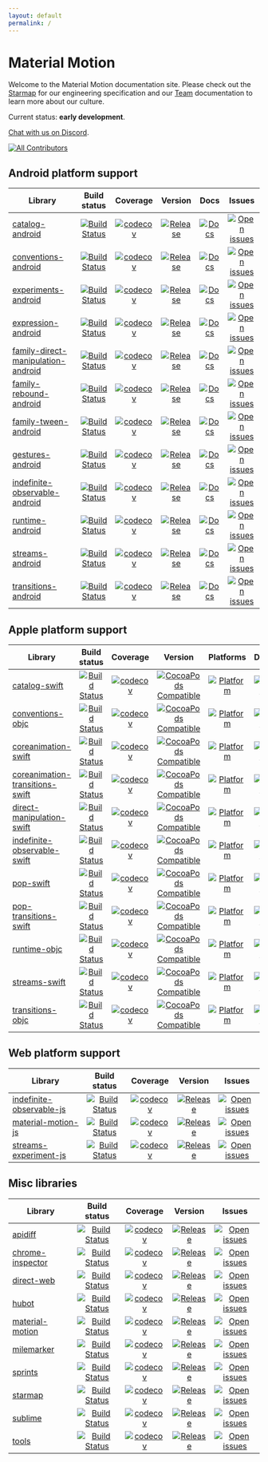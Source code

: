 ```yaml
---
layout: default
permalink: /
---
```


# Material Motion

Welcome to the Material Motion documentation site. Please check out the [Starmap](starmap/) for our engineering specification and our [Team](team/) documentation to learn more about our culture.

Current status: **early development**.

[Chat with us on Discord](https://discord.gg/ZJyGXza).

[![All Contributors](https://img.shields.io/badge/all_contributors-0-orange.svg?style=flat-square)](#contributors)

## Android platform support

| Library | Build status | Coverage | Version | Docs | Issues |
|---------|:------------:|:--------:|:-------:|:----:|:------:|
| [catalog-android](https://github.com/material-motion/catalog-android/) | [![Build Status](https://img.shields.io/travis/material-motion/catalog-android/develop.svg)](https://travis-ci.org/material-motion/catalog-android/) | [![codecov](https://img.shields.io/codecov/c/github/material-motion/catalog-android/develop.svg)](https://codecov.io/gh/material-motion/catalog-android/) | [![Release](https://img.shields.io/github/release/material-motion/catalog-android.svg)](https://github.com/material-motion/catalog-android/releases/latest/) | [![Docs](https://img.shields.io/badge/jitpack-docs-green.svg)]() | [![Open issues](https://img.shields.io/github/issues/material-motion/catalog-android.svg)](https://github.com/material-motion/catalog-android/issues/) |
| [conventions-android](https://github.com/material-motion/conventions-android/) | [![Build Status](https://img.shields.io/travis/material-motion/conventions-android/develop.svg)](https://travis-ci.org/material-motion/conventions-android/) | [![codecov](https://img.shields.io/codecov/c/github/material-motion/conventions-android/develop.svg)](https://codecov.io/gh/material-motion/conventions-android/) | [![Release](https://img.shields.io/github/release/material-motion/conventions-android.svg)](https://github.com/material-motion/conventions-android/releases/latest/) | [![Docs](https://img.shields.io/badge/jitpack-docs-green.svg)](null) | [![Open issues](https://img.shields.io/github/issues/material-motion/conventions-android.svg)](https://github.com/material-motion/conventions-android/issues/) |
| [experiments-android](https://github.com/material-motion/experiments-android/) | [![Build Status](https://img.shields.io/travis/material-motion/experiments-android/develop.svg)](https://travis-ci.org/material-motion/experiments-android/) | [![codecov](https://img.shields.io/codecov/c/github/material-motion/experiments-android/develop.svg)](https://codecov.io/gh/material-motion/experiments-android/) | [![Release](https://img.shields.io/github/release/material-motion/experiments-android.svg)](https://github.com/material-motion/experiments-android/releases/latest/) | [![Docs](https://img.shields.io/badge/jitpack-docs-green.svg)]() | [![Open issues](https://img.shields.io/github/issues/material-motion/experiments-android.svg)](https://github.com/material-motion/experiments-android/issues/) |
| [expression-android](https://github.com/material-motion/expression-android/) | [![Build Status](https://img.shields.io/travis/material-motion/expression-android/develop.svg)](https://travis-ci.org/material-motion/expression-android/) | [![codecov](https://img.shields.io/codecov/c/github/material-motion/expression-android/develop.svg)](https://codecov.io/gh/material-motion/expression-android/) | [![Release](https://img.shields.io/github/release/material-motion/expression-android.svg)](https://github.com/material-motion/expression-android/releases/latest/) | [![Docs](https://img.shields.io/badge/jitpack-docs-green.svg)](null) | [![Open issues](https://img.shields.io/github/issues/material-motion/expression-android.svg)](https://github.com/material-motion/expression-android/issues/) |
| [family-direct-manipulation-android](https://github.com/material-motion/family-direct-manipulation-android/) | [![Build Status](https://img.shields.io/travis/material-motion/family-direct-manipulation-android/develop.svg)](https://travis-ci.org/material-motion/family-direct-manipulation-android/) | [![codecov](https://img.shields.io/codecov/c/github/material-motion/family-direct-manipulation-android/develop.svg)](https://codecov.io/gh/material-motion/family-direct-manipulation-android/) | [![Release](https://img.shields.io/github/release/material-motion/family-direct-manipulation-android.svg)](https://github.com/material-motion/family-direct-manipulation-android/releases/latest/) | [![Docs](https://img.shields.io/badge/jitpack-docs-green.svg)]() | [![Open issues](https://img.shields.io/github/issues/material-motion/family-direct-manipulation-android.svg)](https://github.com/material-motion/family-direct-manipulation-android/issues/) |
| [family-rebound-android](https://github.com/material-motion/family-rebound-android/) | [![Build Status](https://img.shields.io/travis/material-motion/family-rebound-android/develop.svg)](https://travis-ci.org/material-motion/family-rebound-android/) | [![codecov](https://img.shields.io/codecov/c/github/material-motion/family-rebound-android/develop.svg)](https://codecov.io/gh/material-motion/family-rebound-android/) | [![Release](https://img.shields.io/github/release/material-motion/family-rebound-android.svg)](https://github.com/material-motion/family-rebound-android/releases/latest/) | [![Docs](https://img.shields.io/badge/jitpack-docs-green.svg)]() | [![Open issues](https://img.shields.io/github/issues/material-motion/family-rebound-android.svg)](https://github.com/material-motion/family-rebound-android/issues/) |
| [family-tween-android](https://github.com/material-motion/family-tween-android/) | [![Build Status](https://img.shields.io/travis/material-motion/family-tween-android/develop.svg)](https://travis-ci.org/material-motion/family-tween-android/) | [![codecov](https://img.shields.io/codecov/c/github/material-motion/family-tween-android/develop.svg)](https://codecov.io/gh/material-motion/family-tween-android/) | [![Release](https://img.shields.io/github/release/material-motion/family-tween-android.svg)](https://github.com/material-motion/family-tween-android/releases/latest/) | [![Docs](https://img.shields.io/badge/jitpack-docs-green.svg)]() | [![Open issues](https://img.shields.io/github/issues/material-motion/family-tween-android.svg)](https://github.com/material-motion/family-tween-android/issues/) |
| [gestures-android](https://github.com/material-motion/gestures-android/) | [![Build Status](https://img.shields.io/travis/material-motion/gestures-android/develop.svg)](https://travis-ci.org/material-motion/gestures-android/) | [![codecov](https://img.shields.io/codecov/c/github/material-motion/gestures-android/develop.svg)](https://codecov.io/gh/material-motion/gestures-android/) | [![Release](https://img.shields.io/github/release/material-motion/gestures-android.svg)](https://github.com/material-motion/gestures-android/releases/latest/) | [![Docs](https://img.shields.io/badge/jitpack-docs-green.svg)]() | [![Open issues](https://img.shields.io/github/issues/material-motion/gestures-android.svg)](https://github.com/material-motion/gestures-android/issues/) |
| [indefinite-observable-android](https://github.com/material-motion/indefinite-observable-android/) | [![Build Status](https://img.shields.io/travis/material-motion/indefinite-observable-android/develop.svg)](https://travis-ci.org/material-motion/indefinite-observable-android/) | [![codecov](https://img.shields.io/codecov/c/github/material-motion/indefinite-observable-android/develop.svg)](https://codecov.io/gh/material-motion/indefinite-observable-android/) | [![Release](https://img.shields.io/github/release/material-motion/indefinite-observable-android.svg)](https://github.com/material-motion/indefinite-observable-android/releases/latest/) | [![Docs](https://img.shields.io/badge/jitpack-docs-green.svg)]() | [![Open issues](https://img.shields.io/github/issues/material-motion/indefinite-observable-android.svg)](https://github.com/material-motion/indefinite-observable-android/issues/) |
| [runtime-android](https://github.com/material-motion/runtime-android/) | [![Build Status](https://img.shields.io/travis/material-motion/runtime-android/develop.svg)](https://travis-ci.org/material-motion/runtime-android/) | [![codecov](https://img.shields.io/codecov/c/github/material-motion/runtime-android/develop.svg)](https://codecov.io/gh/material-motion/runtime-android/) | [![Release](https://img.shields.io/github/release/material-motion/runtime-android.svg)](https://github.com/material-motion/runtime-android/releases/latest/) | [![Docs](https://img.shields.io/badge/jitpack-docs-green.svg)](https://jitpack.io/com/github/material-motion/runtime-android/5.0.0/javadoc/) | [![Open issues](https://img.shields.io/github/issues/material-motion/runtime-android.svg)](https://github.com/material-motion/runtime-android/issues/) |
| [streams-android](https://github.com/material-motion/streams-android/) | [![Build Status](https://img.shields.io/travis/material-motion/streams-android/develop.svg)](https://travis-ci.org/material-motion/streams-android/) | [![codecov](https://img.shields.io/codecov/c/github/material-motion/streams-android/develop.svg)](https://codecov.io/gh/material-motion/streams-android/) | [![Release](https://img.shields.io/github/release/material-motion/streams-android.svg)](https://github.com/material-motion/streams-android/releases/latest/) | [![Docs](https://img.shields.io/badge/jitpack-docs-green.svg)]() | [![Open issues](https://img.shields.io/github/issues/material-motion/streams-android.svg)](https://github.com/material-motion/streams-android/issues/) |
| [transitions-android](https://github.com/material-motion/transitions-android/) | [![Build Status](https://img.shields.io/travis/material-motion/transitions-android/develop.svg)](https://travis-ci.org/material-motion/transitions-android/) | [![codecov](https://img.shields.io/codecov/c/github/material-motion/transitions-android/develop.svg)](https://codecov.io/gh/material-motion/transitions-android/) | [![Release](https://img.shields.io/github/release/material-motion/transitions-android.svg)](https://github.com/material-motion/transitions-android/releases/latest/) | [![Docs](https://img.shields.io/badge/jitpack-docs-green.svg)]() | [![Open issues](https://img.shields.io/github/issues/material-motion/transitions-android.svg)](https://github.com/material-motion/transitions-android/issues/) |

## Apple platform support

| Library | Build status | Coverage | Version | Platforms | Docs | Issues |
|---------|:------------:|:--------:|:-------:|:---------:|:----:|:------:|
| [catalog-swift](https://github.com/material-motion/catalog-swift) | [![Build Status](https://img.shields.io/travis/material-motion/catalog-swift/develop.svg)](https://travis-ci.org/material-motion/catalog-swift/) | [![codecov](https://img.shields.io/codecov/c/github/material-motion/catalog-swift/develop.svg)](https://codecov.io/gh/material-motion/catalog-swift/) | [![CocoaPods Compatible](https://img.shields.io/cocoapods/v/.svg)](https://cocoapods.org/pods//) | [![Platform](https://img.shields.io/cocoapods/p/.svg)](http://cocoadocs.org/docsets/) | [![Docs](https://img.shields.io/cocoapods/metrics/doc-percent/.svg)]() | [![Open issues](https://img.shields.io/github/issues/material-motion/catalog-swift.svg)](https://github.com/material-motion/catalog-swift/issues/) |
| [conventions-objc](https://github.com/material-motion/conventions-objc) | [![Build Status](https://img.shields.io/travis/material-motion/conventions-objc/develop.svg)](https://travis-ci.org/material-motion/conventions-objc/) | [![codecov](https://img.shields.io/codecov/c/github/material-motion/conventions-objc/develop.svg)](https://codecov.io/gh/material-motion/conventions-objc/) | [![CocoaPods Compatible](https://img.shields.io/cocoapods/v/.svg)](https://cocoapods.org/pods//) | [![Platform](https://img.shields.io/cocoapods/p/.svg)](http://cocoadocs.org/docsets/) | [![Docs](https://img.shields.io/cocoapods/metrics/doc-percent/.svg)]() | [![Open issues](https://img.shields.io/github/issues/material-motion/conventions-objc.svg)](https://github.com/material-motion/conventions-objc/issues/) |
| [coreanimation-swift](https://github.com/material-motion/coreanimation-swift) | [![Build Status](https://img.shields.io/travis/material-motion/coreanimation-swift/develop.svg)](https://travis-ci.org/material-motion/coreanimation-swift/) | [![codecov](https://img.shields.io/codecov/c/github/material-motion/coreanimation-swift/develop.svg)](https://codecov.io/gh/material-motion/coreanimation-swift/) | [![CocoaPods Compatible](https://img.shields.io/cocoapods/v/MaterialMotionCoreAnimation.svg)](https://cocoapods.org/pods/MaterialMotionCoreAnimation/) | [![Platform](https://img.shields.io/cocoapods/p/MaterialMotionCoreAnimation.svg)](http://cocoadocs.org/docsets/MaterialMotionCoreAnimation) | [![Docs](https://img.shields.io/cocoapods/metrics/doc-percent/MaterialMotionCoreAnimation.svg)](http://cocoadocs.org/docsets/MaterialMotionCoreAnimation/) | [![Open issues](https://img.shields.io/github/issues/material-motion/coreanimation-swift.svg)](https://github.com/material-motion/coreanimation-swift/issues/) |
| [coreanimation-transitions-swift](https://github.com/material-motion/coreanimation-transitions-swift) | [![Build Status](https://img.shields.io/travis/material-motion/coreanimation-transitions-swift/develop.svg)](https://travis-ci.org/material-motion/coreanimation-transitions-swift/) | [![codecov](https://img.shields.io/codecov/c/github/material-motion/coreanimation-transitions-swift/develop.svg)](https://codecov.io/gh/material-motion/coreanimation-transitions-swift/) | [![CocoaPods Compatible](https://img.shields.io/cocoapods/v/MaterialMotionCoreAnimationTransitions.svg)](https://cocoapods.org/pods/MaterialMotionCoreAnimationTransitions/) | [![Platform](https://img.shields.io/cocoapods/p/MaterialMotionCoreAnimationTransitions.svg)](http://cocoadocs.org/docsets/MaterialMotionCoreAnimationTransitions) | [![Docs](https://img.shields.io/cocoapods/metrics/doc-percent/MaterialMotionCoreAnimationTransitions.svg)](http://cocoadocs.org/docsets/MaterialMotionCoreAnimationTransitions/) | [![Open issues](https://img.shields.io/github/issues/material-motion/coreanimation-transitions-swift.svg)](https://github.com/material-motion/coreanimation-transitions-swift/issues/) |
| [direct-manipulation-swift](https://github.com/material-motion/direct-manipulation-swift) | [![Build Status](https://img.shields.io/travis/material-motion/direct-manipulation-swift/develop.svg)](https://travis-ci.org/material-motion/direct-manipulation-swift/) | [![codecov](https://img.shields.io/codecov/c/github/material-motion/direct-manipulation-swift/develop.svg)](https://codecov.io/gh/material-motion/direct-manipulation-swift/) | [![CocoaPods Compatible](https://img.shields.io/cocoapods/v/MaterialMotionDirectManipulation.svg)](https://cocoapods.org/pods/MaterialMotionDirectManipulation/) | [![Platform](https://img.shields.io/cocoapods/p/MaterialMotionDirectManipulation.svg)](http://cocoadocs.org/docsets/MaterialMotionDirectManipulation) | [![Docs](https://img.shields.io/cocoapods/metrics/doc-percent/MaterialMotionDirectManipulation.svg)](http://cocoadocs.org/docsets/MaterialMotionDirectManipulation/) | [![Open issues](https://img.shields.io/github/issues/material-motion/direct-manipulation-swift.svg)](https://github.com/material-motion/direct-manipulation-swift/issues/) |
| [indefinite-observable-swift](https://github.com/material-motion/indefinite-observable-swift) | [![Build Status](https://img.shields.io/travis/material-motion/indefinite-observable-swift/develop.svg)](https://travis-ci.org/material-motion/indefinite-observable-swift/) | [![codecov](https://img.shields.io/codecov/c/github/material-motion/indefinite-observable-swift/develop.svg)](https://codecov.io/gh/material-motion/indefinite-observable-swift/) | [![CocoaPods Compatible](https://img.shields.io/cocoapods/v/IndefiniteObservable.svg)](https://cocoapods.org/pods/IndefiniteObservable/) | [![Platform](https://img.shields.io/cocoapods/p/IndefiniteObservable.svg)](http://cocoadocs.org/docsets/IndefiniteObservable) | [![Docs](https://img.shields.io/cocoapods/metrics/doc-percent/IndefiniteObservable.svg)](http://cocoadocs.org/docsets/IndefiniteObservable/) | [![Open issues](https://img.shields.io/github/issues/material-motion/indefinite-observable-swift.svg)](https://github.com/material-motion/indefinite-observable-swift/issues/) |
| [pop-swift](https://github.com/material-motion/pop-swift) | [![Build Status](https://img.shields.io/travis/material-motion/pop-swift/develop.svg)](https://travis-ci.org/material-motion/pop-swift/) | [![codecov](https://img.shields.io/codecov/c/github/material-motion/pop-swift/develop.svg)](https://codecov.io/gh/material-motion/pop-swift/) | [![CocoaPods Compatible](https://img.shields.io/cocoapods/v/MaterialMotionPopFamily.svg)](https://cocoapods.org/pods/MaterialMotionPopFamily/) | [![Platform](https://img.shields.io/cocoapods/p/MaterialMotionPopFamily.svg)](http://cocoadocs.org/docsets/MaterialMotionPopFamily) | [![Docs](https://img.shields.io/cocoapods/metrics/doc-percent/MaterialMotionPopFamily.svg)](http://cocoadocs.org/docsets/MaterialMotionPopFamily) | [![Open issues](https://img.shields.io/github/issues/material-motion/pop-swift.svg)](https://github.com/material-motion/pop-swift/issues/) |
| [pop-transitions-swift](https://github.com/material-motion/pop-transitions-swift) | [![Build Status](https://img.shields.io/travis/material-motion/pop-transitions-swift/develop.svg)](https://travis-ci.org/material-motion/pop-transitions-swift/) | [![codecov](https://img.shields.io/codecov/c/github/material-motion/pop-transitions-swift/develop.svg)](https://codecov.io/gh/material-motion/pop-transitions-swift/) | [![CocoaPods Compatible](https://img.shields.io/cocoapods/v/MaterialMotionPopTransitions.svg)](https://cocoapods.org/pods/MaterialMotionPopTransitions/) | [![Platform](https://img.shields.io/cocoapods/p/MaterialMotionPopTransitions.svg)](http://cocoadocs.org/docsets/MaterialMotionPopTransitions) | [![Docs](https://img.shields.io/cocoapods/metrics/doc-percent/MaterialMotionPopTransitions.svg)](http://cocoadocs.org/docsets/MaterialMotionPopTransitions/) | [![Open issues](https://img.shields.io/github/issues/material-motion/pop-transitions-swift.svg)](https://github.com/material-motion/pop-transitions-swift/issues/) |
| [runtime-objc](https://github.com/material-motion/runtime-objc) | [![Build Status](https://img.shields.io/travis/material-motion/runtime-objc/develop.svg)](https://travis-ci.org/material-motion/runtime-objc/) | [![codecov](https://img.shields.io/codecov/c/github/material-motion/runtime-objc/develop.svg)](https://codecov.io/gh/material-motion/runtime-objc/) | [![CocoaPods Compatible](https://img.shields.io/cocoapods/v/MaterialMotionRuntime.svg)](https://cocoapods.org/pods/MaterialMotionRuntime/) | [![Platform](https://img.shields.io/cocoapods/p/MaterialMotionRuntime.svg)](http://cocoadocs.org/docsets/MaterialMotionRuntime) | [![Docs](https://img.shields.io/cocoapods/metrics/doc-percent/MaterialMotionRuntime.svg)](http://cocoadocs.org/docsets/MaterialMotionRuntime/) | [![Open issues](https://img.shields.io/github/issues/material-motion/runtime-objc.svg)](https://github.com/material-motion/runtime-objc/issues/) |
| [streams-swift](https://github.com/material-motion/streams-swift) | [![Build Status](https://img.shields.io/travis/material-motion/streams-swift/develop.svg)](https://travis-ci.org/material-motion/streams-swift/) | [![codecov](https://img.shields.io/codecov/c/github/material-motion/streams-swift/develop.svg)](https://codecov.io/gh/material-motion/streams-swift/) | [![CocoaPods Compatible](https://img.shields.io/cocoapods/v/.svg)](https://cocoapods.org/pods//) | [![Platform](https://img.shields.io/cocoapods/p/.svg)](http://cocoadocs.org/docsets/) | [![Docs](https://img.shields.io/cocoapods/metrics/doc-percent/.svg)]() | [![Open issues](https://img.shields.io/github/issues/material-motion/streams-swift.svg)](https://github.com/material-motion/streams-swift/issues/) |
| [transitions-objc](https://github.com/material-motion/transitions-objc) | [![Build Status](https://img.shields.io/travis/material-motion/transitions-objc/develop.svg)](https://travis-ci.org/material-motion/transitions-objc/) | [![codecov](https://img.shields.io/codecov/c/github/material-motion/transitions-objc/develop.svg)](https://codecov.io/gh/material-motion/transitions-objc/) | [![CocoaPods Compatible](https://img.shields.io/cocoapods/v/MaterialMotionTransitions.svg)](https://cocoapods.org/pods/MaterialMotionTransitions/) | [![Platform](https://img.shields.io/cocoapods/p/MaterialMotionTransitions.svg)](http://cocoadocs.org/docsets/MaterialMotionTransitions) | [![Docs](https://img.shields.io/cocoapods/metrics/doc-percent/MaterialMotionTransitions.svg)](http://cocoadocs.org/docsets/MaterialMotionTransitions/) | [![Open issues](https://img.shields.io/github/issues/material-motion/transitions-objc.svg)](https://github.com/material-motion/transitions-objc/issues/) |

## Web platform support

| Library | Build status | Coverage | Version | Issues |
|---------|:------------:|:--------:|:-------:|:------:|
| [indefinite-observable-js](https://github.com/material-motion/indefinite-observable-js) | [![Build Status](https://img.shields.io/travis/material-motion/indefinite-observable-js/develop.svg)](https://travis-ci.org/material-motion/indefinite-observable-js/) | [![codecov](https://img.shields.io/codecov/c/github/material-motion/indefinite-observable-js/develop.svg)](https://codecov.io/gh/material-motion/indefinite-observable-js/) | [![Release](https://img.shields.io/npm/v/indefinite-observable.svg)](https://www.npmjs.com/package/indefinite-observable/) | [![Open issues](https://img.shields.io/github/issues/material-motion/indefinite-observable-js.svg)](https://github.com/material-motion/indefinite-observable-js/issues/) |
| [material-motion-js](https://github.com/material-motion/material-motion-js) | [![Build Status](https://img.shields.io/travis/material-motion/material-motion-js/develop.svg)](https://travis-ci.org/material-motion/material-motion-js/) | [![codecov](https://img.shields.io/codecov/c/github/material-motion/material-motion-js/develop.svg)](https://codecov.io/gh/material-motion/material-motion-js/) | [![Release](https://img.shields.io/npm/v/material-motion.svg)](https://www.npmjs.com/package/material-motion/) | [![Open issues](https://img.shields.io/github/issues/material-motion/material-motion-js.svg)](https://github.com/material-motion/material-motion-js/issues/) |
| [streams-experiment-js](https://github.com/material-motion/streams-experiment-js) | [![Build Status](https://img.shields.io/travis/material-motion/streams-experiment-js/develop.svg)](https://travis-ci.org/material-motion/streams-experiment-js/) | [![codecov](https://img.shields.io/codecov/c/github/material-motion/streams-experiment-js/develop.svg)](https://codecov.io/gh/material-motion/streams-experiment-js/) | [![Release](https://img.shields.io/npm/v/streams-experiment.svg)](https://www.npmjs.com/package/streams-experiment/) | [![Open issues](https://img.shields.io/github/issues/material-motion/streams-experiment-js.svg)](https://github.com/material-motion/streams-experiment-js/issues/) |

## Misc libraries

| Library | Build status | Coverage | Version | Issues |
|---------|:------------:|:--------:|:-------:|:------:|
| [apidiff](https://github.com/material-motion/apidiff/) | [![Build Status](https://img.shields.io/travis/material-motion/apidiff/develop.svg)](https://travis-ci.org/material-motion/apidiff/) | [![codecov](https://img.shields.io/codecov/c/github/material-motion/apidiff/develop.svg)](https://codecov.io/gh/material-motion/apidiff/) | [![Release](https://img.shields.io/github/release/material-motion/apidiff.svg)](https://github.com/material-motion/apidiff/releases/latest/) | [![Open issues](https://img.shields.io/github/issues/material-motion/apidiff.svg)](https://github.com/material-motion/apidiff/issues/) |
| [chrome-inspector](https://github.com/material-motion/chrome-inspector/) | [![Build Status](https://img.shields.io/travis/material-motion/chrome-inspector/develop.svg)](https://travis-ci.org/material-motion/chrome-inspector/) | [![codecov](https://img.shields.io/codecov/c/github/material-motion/chrome-inspector/develop.svg)](https://codecov.io/gh/material-motion/chrome-inspector/) | [![Release](https://img.shields.io/github/release/material-motion/chrome-inspector.svg)](https://github.com/material-motion/chrome-inspector/releases/latest/) | [![Open issues](https://img.shields.io/github/issues/material-motion/chrome-inspector.svg)](https://github.com/material-motion/chrome-inspector/issues/) |
| [direct-web](https://github.com/material-motion/direct-web/) | [![Build Status](https://img.shields.io/travis/material-motion/direct-web/develop.svg)](https://travis-ci.org/material-motion/direct-web/) | [![codecov](https://img.shields.io/codecov/c/github/material-motion/direct-web/develop.svg)](https://codecov.io/gh/material-motion/direct-web/) | [![Release](https://img.shields.io/github/release/material-motion/direct-web.svg)](https://github.com/material-motion/direct-web/releases/latest/) | [![Open issues](https://img.shields.io/github/issues/material-motion/direct-web.svg)](https://github.com/material-motion/direct-web/issues/) |
| [hubot](https://github.com/material-motion/hubot/) | [![Build Status](https://img.shields.io/travis/material-motion/hubot/develop.svg)](https://travis-ci.org/material-motion/hubot/) | [![codecov](https://img.shields.io/codecov/c/github/material-motion/hubot/develop.svg)](https://codecov.io/gh/material-motion/hubot/) | [![Release](https://img.shields.io/github/release/material-motion/hubot.svg)](https://github.com/material-motion/hubot/releases/latest/) | [![Open issues](https://img.shields.io/github/issues/material-motion/hubot.svg)](https://github.com/material-motion/hubot/issues/) |
| [material-motion](https://github.com/material-motion/material-motion/) | [![Build Status](https://img.shields.io/travis/material-motion/material-motion/develop.svg)](https://travis-ci.org/material-motion/material-motion/) | [![codecov](https://img.shields.io/codecov/c/github/material-motion/material-motion/develop.svg)](https://codecov.io/gh/material-motion/material-motion/) | [![Release](https://img.shields.io/github/release/material-motion/material-motion.svg)](https://github.com/material-motion/material-motion/releases/latest/) | [![Open issues](https://img.shields.io/github/issues/material-motion/material-motion.svg)](https://github.com/material-motion/material-motion/issues/) |
| [milemarker](https://github.com/material-motion/milemarker/) | [![Build Status](https://img.shields.io/travis/material-motion/milemarker/develop.svg)](https://travis-ci.org/material-motion/milemarker/) | [![codecov](https://img.shields.io/codecov/c/github/material-motion/milemarker/develop.svg)](https://codecov.io/gh/material-motion/milemarker/) | [![Release](https://img.shields.io/github/release/material-motion/milemarker.svg)](https://github.com/material-motion/milemarker/releases/latest/) | [![Open issues](https://img.shields.io/github/issues/material-motion/milemarker.svg)](https://github.com/material-motion/milemarker/issues/) |
| [sprints](https://github.com/material-motion/sprints/) | [![Build Status](https://img.shields.io/travis/material-motion/sprints/develop.svg)](https://travis-ci.org/material-motion/sprints/) | [![codecov](https://img.shields.io/codecov/c/github/material-motion/sprints/develop.svg)](https://codecov.io/gh/material-motion/sprints/) | [![Release](https://img.shields.io/github/release/material-motion/sprints.svg)](https://github.com/material-motion/sprints/releases/latest/) | [![Open issues](https://img.shields.io/github/issues/material-motion/sprints.svg)](https://github.com/material-motion/sprints/issues/) |
| [starmap](https://github.com/material-motion/starmap/) | [![Build Status](https://img.shields.io/travis/material-motion/starmap/develop.svg)](https://travis-ci.org/material-motion/starmap/) | [![codecov](https://img.shields.io/codecov/c/github/material-motion/starmap/develop.svg)](https://codecov.io/gh/material-motion/starmap/) | [![Release](https://img.shields.io/github/release/material-motion/starmap.svg)](https://github.com/material-motion/starmap/releases/latest/) | [![Open issues](https://img.shields.io/github/issues/material-motion/starmap.svg)](https://github.com/material-motion/starmap/issues/) |
| [sublime](https://github.com/material-motion/sublime/) | [![Build Status](https://img.shields.io/travis/material-motion/sublime/develop.svg)](https://travis-ci.org/material-motion/sublime/) | [![codecov](https://img.shields.io/codecov/c/github/material-motion/sublime/develop.svg)](https://codecov.io/gh/material-motion/sublime/) | [![Release](https://img.shields.io/github/release/material-motion/sublime.svg)](https://github.com/material-motion/sublime/releases/latest/) | [![Open issues](https://img.shields.io/github/issues/material-motion/sublime.svg)](https://github.com/material-motion/sublime/issues/) |
| [tools](https://github.com/material-motion/tools/) | [![Build Status](https://img.shields.io/travis/material-motion/tools/develop.svg)](https://travis-ci.org/material-motion/tools/) | [![codecov](https://img.shields.io/codecov/c/github/material-motion/tools/develop.svg)](https://codecov.io/gh/material-motion/tools/) | [![Release](https://img.shields.io/github/release/material-motion/tools.svg)](https://github.com/material-motion/tools/releases/latest/) | [![Open issues](https://img.shields.io/github/issues/material-motion/tools.svg)](https://github.com/material-motion/tools/issues/) |
